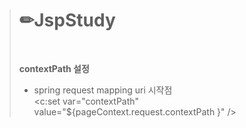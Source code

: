 > # ✏JspStudy
>
> <br>
>
> **contextPath 설정** <br>
> - spring request mapping uri 시작점 <br>
> <c:set var="contextPath" value="${pageContext.request.contextPath }" />
> ## **<script>**
>
> HTML을 읽는 과정에 스크립트를 만나면 중단 시점이 생기고, 그 만큼 화면에 표시되는 것이 지연됨. 그리고 DOM 트리가 생성되기 전에 자바스크립트가 생성되지도 않은 DOM의 조작을 시도 할 수 있음. 보안을 위해서 JS파일을 바깥쪽으로 빼지만 일반적으로는 자바스크립트는 재사용이 안되기 때문에 **body태그 내 최하단에 위치**시킨다.
